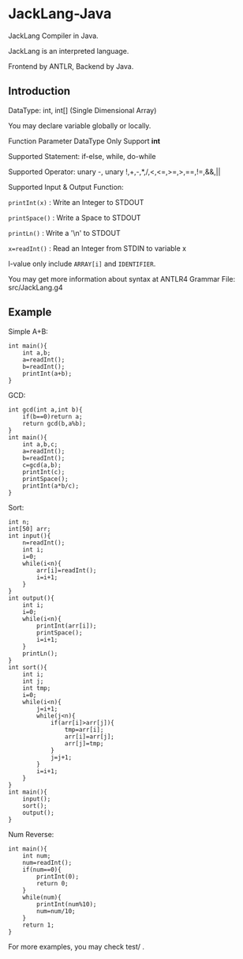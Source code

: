 # JackLang-Java

JackLang Compiler in Java.

JackLang is an interpreted language.

Frontend by ANTLR, Backend by Java.

## Introduction

DataType: int, int[] (Single Dimensional Array)

You may declare variable globally or locally.

Function Parameter DataType Only Support **int**

Supported Statement: if-else, while, do-while

Supported Operator: unary -, unary !,+,-,*,/,<,<=,>=,>,==,!=,&&,||

Supported Input & Output Function:

`printInt(x)` : Write an Integer to STDOUT

`printSpace()` : Write a Space to STDOUT

`printLn()` : Write a '\n' to STDOUT

`x=readInt()` : Read an Integer from STDIN to variable x

l-value only include `ARRAY[i]` and `IDENTIFIER`.

You may get more information about syntax at ANTLR4 Grammar File: src/JackLang.g4

## Example

Simple A+B:
```
int main(){
	int a,b;
	a=readInt();
	b=readInt();
	printInt(a+b);
}
```

GCD:
```
int gcd(int a,int b){
	if(b==0)return a;
	return gcd(b,a%b);
}
int main(){
	int a,b,c;
	a=readInt();
	b=readInt();
	c=gcd(a,b);
	printInt(c);
	printSpace();
	printInt(a*b/c);
}
```

Sort:
```
int n;
int[50] arr;
int input(){
	n=readInt();
	int i;
	i=0;
	while(i<n){
		arr[i]=readInt();
		i=i+1;
	}
}
int output(){
	int i;
	i=0;
	while(i<n){
		printInt(arr[i]);
		printSpace();
		i=i+1;
	}
	printLn();
}
int sort(){
	int i;
	int j;
	int tmp;
	i=0;
	while(i<n){
		j=i+1;
		while(j<n){
			if(arr[i]>arr[j]){
				tmp=arr[i];
				arr[i]=arr[j];
				arr[j]=tmp;
			}
			j=j+1;
		}
		i=i+1;
	}
}
int main(){
	input();
	sort();
	output();
}
```

Num Reverse:
```
int main(){
	int num;
	num=readInt();
	if(num==0){
		printInt(0);
		return 0;
	}
	while(num){
		printInt(num%10);
		num=num/10;
	}
	return 1;
}
```

For more examples, you may check test/ .
